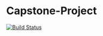 # Capstone-Project
[![Build Status](https://travis-ci.com/habibkayode123/Capstone-Project.svg?branch=master)](https://travis-ci.com/habibkayode123/Capstone-Project)
